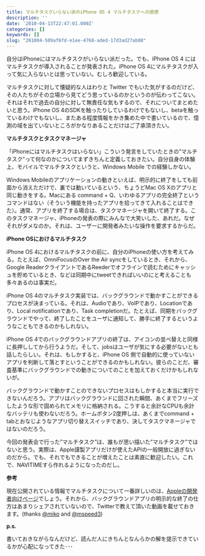 ```yaml
---
title: マルチタスクいらない派のiPhone OS 4 マルチタスクへの感想
description: ''
date: '2010-04-13T22:47:01.000Z'
categories: []
keywords: []
slug: "201004-509af6fd-e1ee-4768-aded-17d3ad27ab08"
---
```

自分はiPhoneにはマルチタスクがいらない派だった。でも、iPhone OS 4 にはマルチタスクが導入されることが発表された。iPhone OS 4にマルチタスクが入って気に入らないとは思っていない。むしろ歓迎している。

マルチタスクに対して懐疑的な人はわりと Twitter でもいた気がするのだけど、その人たちがその立場から見てどう思っているのかというのが伝わってこない。それはそれで過去の自分に対して無責任な気もするので、それについてまとめたいと思う。iPhone OS 4のSDKを触ったりしているわけでもないし、betaを触っているわけでもないし、またある程度情報をかき集めた中で書いているので、憶測の域を出ていないところがかなりあることだけはご了承頂きたい。

**マルチタスクとタスクマネージャ**

「iPhoneにはマルチタスクはいらない」こういう発言をしていたときの”マルチタスク”って何なのかについてまずきちんと定義しておきたい。自分自身の体験上、モバイルでマルチタスクというと、Windows Mobile での経験しかない。

Windows Mobileのアプリケーションの動きといえば、明示的に終了をしても前面から消えただけで、裏では動いているという、ちょうどMac OS Xのアプリと同じ動きをする。Macにある command + Q、いわゆるアプリの完全終了というコマンドはない（そういう機能を持ったアプリを拾ってきて入れることはできた）。通常、アプリを終了する場合は、タスクマネージャを開いて終了する。このタスクマネージャ、iPhoneの発表の際にみんなで大笑いした、あれだ。なぜそれがダメなのか。それは、ユーザーに開発者みたいな操作を要求するからだ。

**iPhone OSにおけるマルチタスク**

iPhone OS 4におけるマルチタスクの前に、自分のiPhoneの使い方を考えてみる。たとえば、OmniFocusのOver the Air syncをしているとき、それから、Google ReaderクライアントであるReederでオフラインで読むためにキャッシュを貯めているとき、などは同期中にtweetできればいいのにと考えることも多々あるのは事実だ。

iPhone OS 4のマルチタスク実装では、バックグラウンドで動かすことができるプロセスが決まっている。それは、Audioであり、VoIPであり、Locationであり、Local notificationであり、Task completionだ。たとえば、同期をバックグラウンドでやって、終了したことをユーザに通知して、勝手に終了するというようなこともできるのかもしれない。

iPhone OS 4でのバックグラウンドアプリの終了は、アイコンの並べ替えと同様に長押ししてから行うようだ。そして、jobsはユーザが気にする必要がないとも話したらしい。それは、もしかすると、iPhone OS 側で自動的に使っていないアプリを判断して落とすということができるのかもしれない。彼らのことだ、審査基準にバックグラウンドでの動きについてのことを加えておくだけかもしれないが。

バックグラウンドで動かすことのできないプロセスはもしかすると本当に実行できないんだろう。アプリはバックグラウンドに回された瞬間、あくまでフリーズしたような形で固められてメモリに格納される。こうすると余計なCPUも余計なバッテリも使わないだろう。ホームボタン2度押しは、あくまでcommand + tabとおなじようなアプリ切り替えスイッチであり、決してタスクマネージャではないのだろう。

今回の発表会で行った”マルチタスク”は、誰もが思い描いた”マルチタスク”ではないと思う。実際は、Apple謹製アプリだけが使えたAPIの一般開放に過ぎないのだから。でも、それでもできることが増えたことは素直に歓迎したい。これで、NAVITIMEすら作れるようになったのだし。

**参考**

現在公開されている情報でマルチタスクについて一番詳しいのは、[Appleの開発者向けページ](http://developer.apple.com/jp/technologies/iphone/whats-new.html#multitasking)でしょう。それから、バックグラウンドアプリの明示的な終了の仕方はあまりシェアされていないので、Twitterで教えて頂いた動画を載せておきます。(thanks [@miko](http://twitter.com/miko/status/12092567896) and [@mspeed3](http://twitter.com/mspeed3/status/12092200973))

**p.s.**

書いておきながらなんだけど、読んだ人にきちんとなんらかの解を提示できているかが心配になってきた･･･